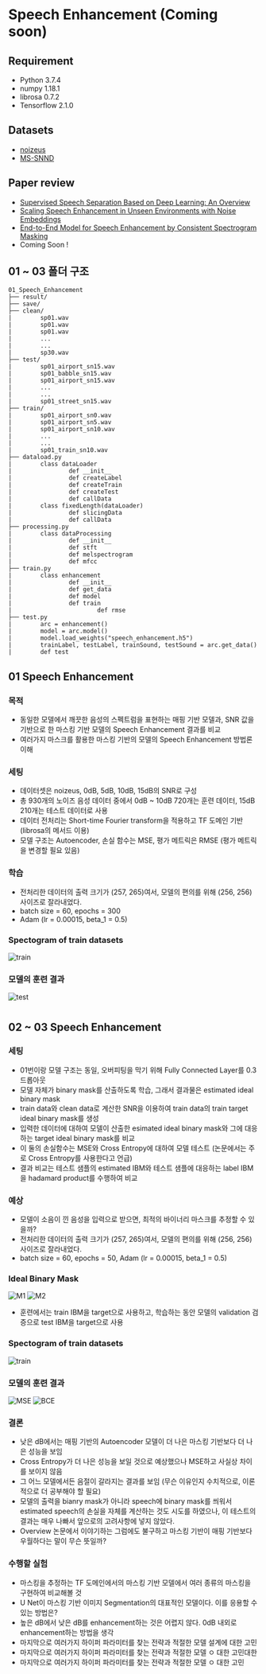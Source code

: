 # Speech Enhancement (Coming soon)
## Requirement
- Python 3.7.4
- numpy 1.18.1
- librosa 0.7.2
- Tensorflow 2.1.0
## Datasets  
- [noizeus](https://ecs.utdallas.edu/loizou/speech/noizeus/)  
- [MS-SNND](https://github.com/microsoft/MS-SNSD)
## Paper review  
- [Supervised Speech Separation Based on Deep Learning: An Overview](https://github.com/Doyosae/Speech_Enhancement/blob/master/paper/01.md)  
- [Scaling Speech Enhancement in Unseen Environments with Noise Embeddings](https://github.com/Doyosae/Speech_Enhancement/blob/master/paper/02.md)  
- [End-to-End Model for Speech Enhancement by Consistent Spectrogram Masking](https://github.com/Doyosae/Speech_Enhancement/blob/master/paper/03.md)
- Coming Soon !
## 01 ~ 03 폴더 구조
```
01_Speech_Enhancement
├── result/
├── save/
├── clean/
|        sp01.wav
|        sp01.wav
|        sp01.wav
|        ...
|        ...
|        sp30.wav
├── test/
|        sp01_airport_sn15.wav
|        sp01_babble_sn15.wav
|        sp01_airport_sn15.wav
|        ...
|        ...
|        sp01_street_sn15.wav
├── train/
|        sp01_airport_sn0.wav
|        sp01_airport_sn5.wav
|        sp01_airport_sn10.wav
|        ...
|        ...
|        sp01_train_sn10.wav
├── dataload.py
|        class dataLoader
|                def __init__
|                def createLabel
|                def createTrain
|                def createTest
|                def callData
|        class fixedLength(dataLoader)
|                def slicingData
|                def callData
├── processing.py
|        class dataProcessing
|                def __init__
|                def stft 
|                def melspectrogram
|                def mfcc
├── train.py
|        class enhancement
|                def __init__
|                def get_data 
|                def model
|                def train
|                        def rmse
├── test.py
|        arc = enhancement()
|        model = arc.model()
|        model.load_weights("speech_enhancement.h5")
|        trainLabel, testLabel, trainSound, testSound = arc.get_data()
|        def test
```
## 01 Speech Enhancement  
### 목적
- 동일한 모델에서 깨끗한 음성의 스펙트럼을 표현하는 매핑 기반 모델과, 
  SNR 값을 기반으로 한 마스킹 기반 모델의 Speech Enhancement 결과를 비교
- 여러가지 마스크를 활용한 마스킹 기반의 모델의 Speech Enhancement 방법론 이해
### 세팅
- 데이터셋은 noizeus, 0dB, 5dB, 10dB, 15dB의 SNR로 구성
- 총 930개의 노이즈 음성 데이터 중에서 0dB ~ 10dB 720개는 훈련 데이터, 15dB 210개는 테스트 데이터로 사용
- 데이터 전처리는 Short-time Fourier transform을 적용하고 TF 도메인 기반 (librosa의 메서드 이용)
- 모델 구조는 Autoencoder, 손실 함수는 MSE, 평가 메트릭은 RMSE (평가 메트릭을 변경할 필요 있음)
### 학습
- 전처리한 데이터의 출력 크기가 (257, 265)여서, 모델의 편의를 위해 (256, 256) 사이즈로 잘라내었다.
- batch size = 60, epochs = 300
- Adam (lr = 0.00015, beta_1 = 0.5)
### Spectogram of train datasets
![train](https://github.com/Doyosae/Speech_Enhancement/blob/master/01_Enhancement_Example/images/train.png)
### 모델의 훈련 결과
![test](https://github.com/Doyosae/Speech_Enhancement/blob/master/01_Enhancement_Example/images/result_2.png)
#
#
## 02 ~ 03 Speech Enhancement
### 세팅
- 01번이랑 모델 구조는 동일, 오버피팅을 막기 위해 Fully Connected Layer를 0.3 드롭아웃
- 모델 자체가 binary mask를 산출하도록 학습, 그래서 결과물은 estimated ideal binary mask
- train data와 clean data로 계산한 SNR을 이용하여 train data의 train target ideal binary mask를 생성
- 입력한 데이터에 대하여 모델이 산출한 esimated ideal binary mask와 그에 대응하는 target ideal binary mask를 비교
- 이 둘의 손실함수는 MSE와 Cross Entropy에 대하여 모델 테스트 (논문에서는 주로 Cross Entropy를 사용한다고 언급)
- 결과 비교는 테스트 샘플의 estimated IBM와 테스트 샘플에 대응하는 label IBM을 hadamard product를 수행하여 비교
### 예상
- 모델이 소음이 낀 음성을 입력으로 받으면, 최적의 바이너리 마스크를 추정할 수 있을까?
- 전처리한 데이터의 출력 크기가 (257, 265)여서, 모델의 편의를 위해 (256, 256) 사이즈로 잘라내었다.
- batch size = 60, epochs = 50, Adam (lr = 0.00015, beta_1 = 0.5)
### Ideal Binary Mask
![M1](https://github.com/Doyosae/Speech_Enhancement/blob/master/02_Enhancement_Example/images/IBMtrain.png)
![M2](https://github.com/Doyosae/Speech_Enhancement/blob/master/02_Enhancement_Example/images/IBMTest.png)
- 훈련에서는 train IBM을 target으로 사용하고, 학습하는 동안 모델의 validation 검증으로 test IBM을 target으로 사용
### Spectogram of train datasets
![train](https://github.com/Doyosae/Speech_Enhancement/blob/master/02_Enhancement_Example/images/train.png)
### 모델의 훈련 결과
![MSE](https://github.com/Doyosae/Speech_Enhancement/blob/master/02_Enhancement_Example/images/result.png)
![BCE](https://github.com/Doyosae/Speech_Enhancement/blob/master/03_Enhancement_Example/images/result.png)
### 결론
- 낮은 dB에서는 매핑 기반의 Autoencoder 모델이 더 나은 마스킹 기반보다 더 나은 성능을 보임
- Cross Entropy가 더 나은 성능을 보일 것으로 예상했으나 MSE하고 사실상 차이를 보이지 않음
- 그 어느 모델에서든 음절이 갈라지는 결과를 보임 (무슨 이유인지 수치적으로, 이론적으로 더 공부해야 할 필요)
- 모델의 출력을 bianry mask가 아니라 speech에 binary mask를 씌워서 estimated speech의 손실을 자체를
  계산하는 것도 시도를 하였으나, 이 테스트의 결과는 매우 나빠서 앞으로의 고려사항에 넣지 않았다.
- Overview 논문에서 이야기하는 그럼에도 불구하고 마스킹 기반이 매핑 기반보다 우월하다는 말이 무슨 뜻일까?
### 수행할 실험
- 마스킹을 추정하는 TF 도메인에서의 마스킹 기반 모델에서 여러 종류의 마스킹을 구현하여 비교해볼 것
- U Net이 마스킹 기반 이미지 Segmentation의 대표적인 모델이다. 이를 응용할 수 있는 방법은?
- 높은 dB에서 낮은 dB를 enhancement하는 것은 어렵지 않다. 0dB 내외로 enhancement하는 방법을 생각
- 마지막으로 여러가지 하이퍼 파라미터를 찾는 전략과 적절한 모델 설계에 대한 고민
- 마지막으로 여러가지 하이퍼 파라미터를 찾는 전략과 적절한 모델 ㅇ 대한 고민대한 
- 마지막으로 여러가지 하이퍼 파라미터를 찾는 전략과 적절한 모델 ㅇ 대한 고민
